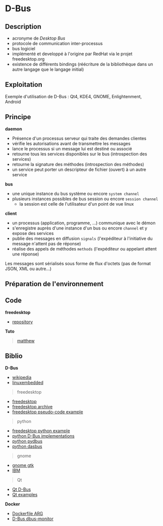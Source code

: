 # D-Bus 

## Description

- acronyme de _Desktop Bus_
- protocole de communication inter-processus
- bus logiciel
- implémenté et developpé à l'origine par RedHat via le projet freedesktop.org
- existence de différents bindings (réécriture de la bibliothèque dans un autre langage que le langage initial)

## Exploitation

Exemple d'utilisation de D-Bus : Qt4, KDE4, GNOME, Enlightenment, Android

## Principe

**daemon**
- Présence d'un processus serveur qui traite des demandes clientes
- vérifie les autorisations avant de transmettre les messages
- lance le processus si un message lui est destiné ou associé
- retourne tous les services disponibles sur le bus (introspection des services)
- retourne la signature des méthodes (introspection des méthodes)
- un service peut porter un descripteur de fichier (ouvert) à un autre service

**bus**
- une unique instance du bus système ou encore `system channel`
- plusieurs instances possibles de bus session ou encore `session channel`
  - la session est celle de l'utilisateur d'un point de vue linux

**client**
- un processus (application, programme, ...) communique avec le démon
- s'enregistre auprès d'une instance d'un bus ou encore `channel` et y expose des services
- publie des messages en diffusion `signals` (l'expéditeur à l'initiative du message n'attent pas de réponse)
- réalise des appels de méthodes `methods` (l'expéditeur ou appelant attent une réponse)

Les messages sont sérialisés sous forme de flux d'octets (pas de format JSON, XML ou autre...)

## Préparation de l'environnement

## Code

**freedesktop**

- [repository](https://cgit.freedesktop.org/dbus)

**Tuto**
> [matthew](https://www.matthew.ath.cx/misc/dbus)

## Biblio

**D-Bus**

- [wikipedia](https://fr.wikipedia.org/wiki/D-Bus)
- [linuxembedded](https://www.linuxembedded.fr/2015/07/comprendre-dbus)

> freedesktop
- [freedesktop](https://www.freedesktop.org/wiki/Software/dbus/)
- [freedesktop archive](https://www.freedesktop.org/wiki/IntroductionToDBus/)
- [freedesktop pseudo-code example](https://dbus.freedesktop.org/doc/dbus-tutorial.html)

> python

- [freedesktop python example](https://dbus.freedesktop.org/doc/dbus-python/tutorial.html)
- [python D-Bus implementations](https://wiki.python.org/moin/DbusExamples)
- [python pydbus](https://github.com/LEW21/pydbus)
- [python dasbus](https://github.com/rhinstaller/dasbus)

> gnome
- [gnome gtk](https://docs.gtk.org/gio/)
- [IBM](https://archive.wikiwix.com/cache/index2.php?url=http%3A%2F%2Fwww-128.ibm.com%2Fdeveloperworks%2Flinux%2Flibrary%2Fl-dbus.html#federation=archive.wikiwix.com&tab=url)

> Qt

- [Qt D-Bus](https://doc.qt.io/qt-5/qtdbus-index.html)
- [Qt examples](https://doc.qt.io/qt-6/examples-dbus.html)

**Docker**
- [Dockerfile ARG](https://docs.docker.com/engine/reference/builder/)
- [D-Bus dbus-monitor](https://unix.stackexchange.com/questions/646934/d-bus-on-ubuntu-inside-a-docker-container)
